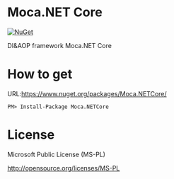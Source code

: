 # Moca.NET Core

[![NuGet](https://img.shields.io/nuget/v/Moca.NETCore.svg)](https://www.nuget.org/packages/Moca.NETCore/)

DI&amp;AOP framework Moca.NET Core

How to get
==========

URL:https://www.nuget.org/packages/Moca.NETCore/
```
PM> Install-Package Moca.NETCore
```


License
=======

Microsoft Public License (MS-PL)

http://opensource.org/licenses/MS-PL
